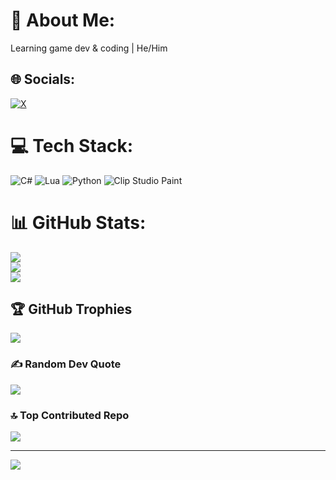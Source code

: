 # 💫 About Me:
Learning game dev & coding | He/Him


## 🌐 Socials:
[![X](https://img.shields.io/badge/X-black.svg?logo=X&logoColor=white)](https://x.com/ToastKatdev) 

# 💻 Tech Stack:
![C#](https://img.shields.io/badge/c%23-%23239120.svg?style=for-the-badge&logo=csharp&logoColor=white) ![Lua](https://img.shields.io/badge/lua-%232C2D72.svg?style=for-the-badge&logo=lua&logoColor=white) ![Python](https://img.shields.io/badge/python-3670A0?style=for-the-badge&logo=python&logoColor=ffdd54) ![Clip Studio Paint](https://img.shields.io/badge/ClipStudioPaint-%23CFD3D3.svg?style=for-the-badge&logo=ClipStudioPaint&logoColor=white)
# 📊 GitHub Stats:
![](https://github-readme-stats.vercel.app/api?username=ToastKat&theme=dark&hide_border=false&include_all_commits=false&count_private=false)<br/>
![](https://github-readme-streak-stats.herokuapp.com/?user=ToastKat&theme=dark&hide_border=false)<br/>
![](https://github-readme-stats.vercel.app/api/top-langs/?username=ToastKat&theme=dark&hide_border=false&include_all_commits=false&count_private=false&layout=compact)

## 🏆 GitHub Trophies
![](https://github-profile-trophy.vercel.app/?username=ToastKat&theme=radical&no-frame=false&no-bg=true&margin-w=4)

### ✍️ Random Dev Quote
![](https://quotes-github-readme.vercel.app/api?type=horizontal&theme=radical)

### 🔝 Top Contributed Repo
![](https://github-contributor-stats.vercel.app/api?username=ToastKat&limit=5&theme=dark&combine_all_yearly_contributions=true)

---
[![](https://visitcount.itsvg.in/api?id=ToastKat&icon=1&color=0)](https://visitcount.itsvg.in)

<!-- Proudly created with GPRM ( https://gprm.itsvg.in ) -->
